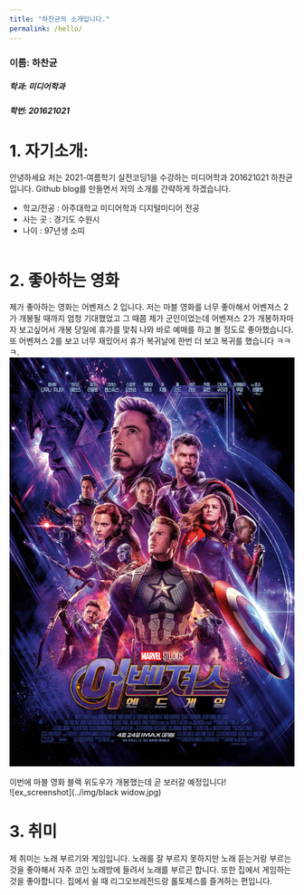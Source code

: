 ```yaml
---
title: "하찬균의 소개입니다."
permalink: /hello/
---
```


### 이름: 하찬균 
##### 학과: 미디어학과 
##### 학번: 201621021 

# 1. 자기소개: 
안녕하세요 저는 2021-여름학기 실전코딩1을 수강하는 미디어학과 201621021 하찬균입니다. Github blog를 만들면서 저의 소개를 간략하게 하겠습니다.
* 학교/전공 : 아주대학교 미디어학과 디지털미디어 전공
* 사는 곳 : 경기도 수원시
* 나이 : 97년생 소띠 <br/> <br/>

# 2. 좋아하는 영화
제가 좋아하는 영화는 어벤져스 2 입니다. 저는 마블 영화를 너무 좋아해서 어벤져스 2가 개봉될 때까지 엄청 기대했었고 그 때쯤 제가 군인이었는데 어벤져스 2가 개봉하자마자 보고싶어서 개봉 당일에 휴가를 맞춰 나와 바로 예매를 하고 볼 정도로 좋아했습니다. 또 어벤져스 2를 보고 너무 재밌어서 휴가 복귀날에 한번 더 보고 복귀를 했습니다 ㅋㅋㅋ.<br/>
![ex_screenshot](../img/avengers.jpg) <br/>

이번에 마블 영화 블랙 위도우가 개봉했는데 곧 보러갈 예정입니다!<br/>
![ex_screenshot](../img/black widow.jpg) <br/>

# 3. 취미
제 취미는 노래 부르기와 게임입니다. 노래를 잘 부르지 못하지만 노래 듣는거랑 부르는 것을 좋아해서 자주 코인 노래방에 들려서 노래를 부르곤 합니다. 
또한 집에서 게임하는 것을 좋아합니다. 집에서 쉴 때 리그오브레전드랑 롤토체스를 즐겨하는 편입니다.